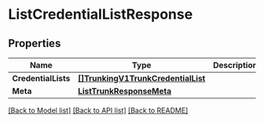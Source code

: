# ListCredentialListResponse

## Properties
Name | Type | Description | Notes
------------ | ------------- | ------------- | -------------
**CredentialLists** | [**[]TrunkingV1TrunkCredentialList**](trunking.v1.trunk.credential_list.md) |  |[optional] 
**Meta** | [**ListTrunkResponseMeta**](ListTrunkResponse_meta.md) |  |[optional] 

[[Back to Model list]](../README.md#documentation-for-models) [[Back to API list]](../README.md#documentation-for-api-endpoints) [[Back to README]](../README.md)


